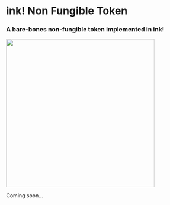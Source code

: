 # ink! Non Fungible Token

### A bare-bones non-fungible token implemented in ink!

<img src="https://jkrb.co/misc/nftoken_ink.png" width="400" />

Coming soon...

